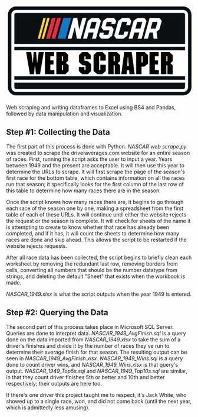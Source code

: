 ![alt text](https://github.com/tylercartwright/nascardata/blob/main/web%20scraper.png?raw=true)

Web scraping and writing dataframes to Excel using BS4 and Pandas, followed by data manipulation and visualization.

## Step #1: Collecting the Data
The first part of this process is done with Python. *NASCAR web scrape.py* was created to scrape the driveraverages.com website for an entire season of races. First, running the script asks the user to input a year. Years between 1949 and the present are acceptable. It will then use this year to determine the URLs to scrape. It will first scrape the page of the season's first race for the bottom table, which contains information on all the races run that season; it specifically looks for the first column of the last row of this table to determine how many races there are in the season.

Once the script knows how many races there are, it begins to go through each race of the season one by one, making a spreadsheet from the first table of each of these URLs. It will continue until either the website rejects the request or the season is complete. It will check for sheets of the name it is attempting to create to know whether that race has already been completed, and if it has, it will count the sheets to determine how many races are done and skip ahead. This allows the script to be restarted if the website rejects requests.

After all race data has been collected, the script begins to briefly clean each worksheet by removing the redundant last row, removing borders from cells, converting all numbers that should be the number datatype from strings, and deleting the default "Sheet" that exists when the workbook is made.

*NASCAR_1949.xlsx* is what the script outputs when the year 1949 is entered.

## Step #2: Querying the Data
The second part of this process takes place in Microsoft SQL Server. Queries are done to interpret data. *NASCAR_1949_AvgFinish.sql* is a query done on the data imported from *NASCAR_1949.xlsx* to take the sum of a driver's finishes and divide it by the number of races they've run to determine their average finish for that season. The resulting output can be seen in *NASCAR_1949_AvgFinish.xlsx*. *NASCAR_1949_Wins.sql* is a query done to count driver wins, and *NASCAR_1949_Wins.xlsx* is that query's output. *NASCAR_1949_Top5s.sql* and *NASCAR_1949_Top10s.sql* are similar, in that they count driver finishes 5th or better and 10th and better respectively; their outputs are here too.

If there's one driver this project taught me to respect, it's Jack White, who showed up to a single race, won, and did not come back (until the next year, which is admittedly less amusing).
